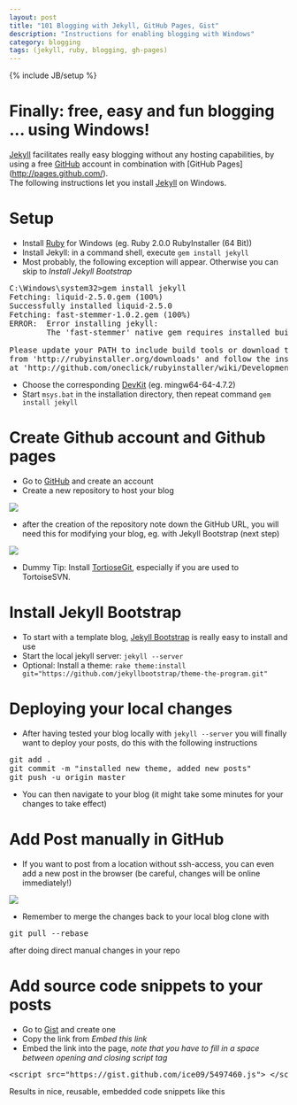```yaml
---
layout: post
title: "101 Blogging with Jekyll, GitHub Pages, Gist"
description: "Instructions for enabling blogging with Windows"
category: blogging
tags: (jekyll, ruby, blogging, gh-pages)
---
```

{% include JB/setup %}

# Finally: free, easy and fun blogging ... using Windows!

[Jekyll](http://jekyllrb.com/) facilitates really easy blogging without any hosting capabilities, by using a free [GitHub](http://www.gihub.com) account in combination with [GitHub Pages] (http://pages.github.com/).<br/>
The following instructions let you install [Jekyll](http://jekyllrb.com/) on Windows.

# Setup

* Install [Ruby](http://www.ruby-lang.org/de/downloads/) for Windows (eg. Ruby 2.0.0 RubyInstaller \(64 Bit\))
* Install Jekyll: in a command shell, execute `gem install jekyll`
* Most probably, the following exception will appear. Otherwise you can skip to *Install Jekyll Bootstrap*

<pre>
C:\Windows\system32>gem install jekyll
Fetching: liquid-2.5.0.gem (100%)
Successfully installed liquid-2.5.0
Fetching: fast-stemmer-1.0.2.gem (100%)
ERROR:  Error installing jekyll:
        The 'fast-stemmer' native gem requires installed build tools.

Please update your PATH to include build tools or download the DevKit
from 'http://rubyinstaller.org/downloads' and follow the instructions
at 'http://github.com/oneclick/rubyinstaller/wiki/Development-Kit'
</pre>

* Choose the corresponding [DevKit](http://rubyinstaller.org/downloads) (eg. mingw64-64-4.7.2)
* Start `msys.bat` in the installation directory, then repeat command `gem install jekyll`

# Create Github account and Github pages

* Go to [GitHub](http://www.github.com) and create an account
* Create a new repository to host your blog

<img src="/assets/2013-04-28-101-blogging-with-jekyll-github-pages-gist/img/blog1_createRepo.jpg" />

* after the creation of the repository note down the GitHub URL, you will need this for modifying your blog, eg. with Jekyll Bootstrap (next step)

<img src="/assets/2013-04-28-101-blogging-with-jekyll-github-pages-gist/img/blog2_copyUrl.jpg" />

* Dummy Tip: Install [TortioseGit](https://code.google.com/p/tortoisegit/wiki/Download), especially if you are used to TortoiseSVN.

# Install Jekyll Bootstrap

* To start with a template blog, [Jekyll Bootstrap](http://jekyllbootstrap.com/) is really easy to install and use
* Start the local jekyll server: `jekyll --server`
* Optional: Install a theme: `rake theme:install git="https://github.com/jekyllbootstrap/theme-the-program.git"`

# Deploying your local changes

* After having tested your blog locally with `jekyll --server` you will finally want to deploy your posts, do this with the following instructions

<pre>
git add .
git commit -m "installed new theme, added new posts"
git push -u origin master
</pre>

* You can then navigate to your blog (it might take some minutes for your changes to take effect)

# Add Post manually in GitHub

* If you want to post from a location without ssh-access, you can even add a new post in the browser (be careful, changes will be online immediately!)

<img src="/assets/2013-04-28-101-blogging-with-jekyll-github-pages-gist/img/blog3_createManually.jpg" />

* Remember to merge the changes back to your local blog clone with

<pre>
git pull --rebase
</pre>

after doing direct manual changes in your repo

# Add source code snippets to your posts

* Go to [Gist](https://gist.github.com/) and create one
* Copy the link from *Embed this link*
* Embed the link into the page, *note that you have to fill in a space between opening and closing script tag*

<pre>
&lt;script src="https://gist.github.com/ice09/5497460.js"&gt; &lt;/script&gt;
</pre>

Results in nice, reusable, embedded code snippets like this

<script src="https://gist.github.com/ice09/5497460.js" type="text/javascript"> </script>

<script src="https://gist.github.com/2603939.js?file=gist%2Bexample.m"> </script>
